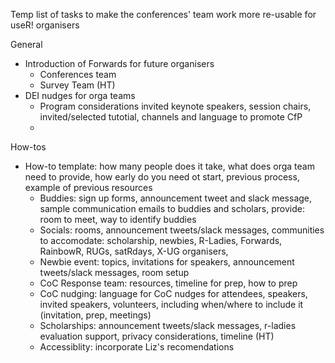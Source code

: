 Temp list of tasks to make the conferences' team work more re-usable for useR! organisers

General
- Introduction of Forwards for future organisers
  - Conferences team 
  - Survey Team (HT)
- DEI nudges for orga teams
  - Program considerations invited keynote speakers, session chairs, invited/selected tutotial, channels and language to promote CfP
  - 

How-tos
- How-to template: how many people does it take, what does orga team need to provide, how early do you need ot start, previous process, example of previous resources
  - Buddies: sign up forms, announcement tweet and slack message, sample communication emails to buddies and scholars, provide: room to meet, way to identify buddies
  - Socials: rooms, announcement tweets/slack messages, communities to accomodate: scholarship, newbies, R-Ladies, Forwards, RainbowR, RUGs, satRdays, X-UG organisers, 
  - Newbie event: topics, invitations for speakers, announcement tweets/slack messages, room setup
  - CoC Response team: resources, timeline for prep, how to prep
  - CoC nudging: language for CoC nudges for attendees, speakers, invited speakers, volunteers, including when/where to include it (invitation, prep, meetings)
  - Scholarships: announcement tweets/slack messages, r-ladies evaluation support, privacy considerations, timeline (HT)
  - Accessiblity: incorporate Liz's recomendations
